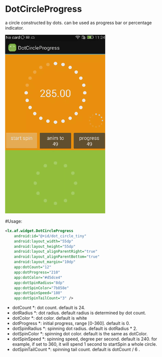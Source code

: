 # DotCircleProgress
a circle constructed by dots. can be used as progress bar or percentage indicator.

![image](https://github.com/liuxu0703/DotCircleProgress/blob/master/DotCircleDemo.gif)

#Usage:

```xml
<lx.af.widget.DotCircleProgress
    android:id="@+id/dot_circle_tiny"
    android:layout_width="55dp"
    android:layout_height="55dp"
    android:layout_alignParentRight="true"
    android:layout_alignParentBottom="true"
    android:layout_margin="10dp"
    app:dotCount="12"
    app:dotProgress="210"
    app:dotColor="#d5dce4"
    app:dotSpinRadius="8dp"
    app:dotSpinColor="7b858e"
    app:dotSpinSpeed="180"
    app:dotSpinTailCount="3" />
```

 * dotCount *:            dot count. default is 24.
 * dotRadius *:           dot radius. default radius is determined by dot count.
 * dotColor *:            dot color. default is white
 * dotProgress *:         initial progress, range [0-360]. default is 0.
 * dotSpinRadius *:       spinning dot radius. default is dotRadius * 2.
 * dotSpinColor *:        spinning dot color. default is the same as dotColor.
 * dotSpinSpeed *:        spinning speed, degree per second. default is 240.
                          for example, if set to 360, it will spend 1 second to startSpin a whole circle.
 * dotSpinTailCount *:    spinning tail count. default is dotCount / 6 .